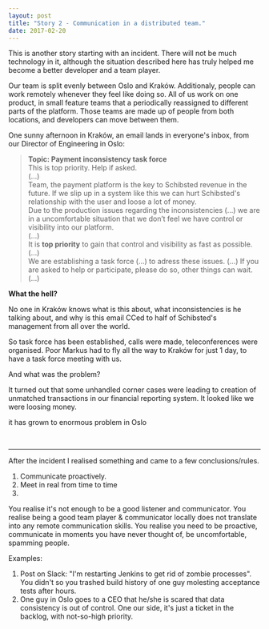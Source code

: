 ```yaml
---
layout: post
title: "Story 2 - Communication in a distributed team."
date: 2017-02-20
---
```


This is another story starting with an incident. There will not be much technology in it, although the situation described here has truly helped me become a better developer and a team player.

Our team is split evenly between Oslo and Kraków. Additionaly, people can work remotely whenever they feel like doing so. All of us work on one product, in small feature teams that a periodically reassigned to different parts of the platform. Those teams are made up of people from both locations, and developers can move between them.

One sunny afternoon in Kraków, an email lands in everyone's inbox, from our Director of Engineering in Oslo:

<blockquote>
<b>Topic: Payment inconsistency task force</b><br/>
This is top priority. Help if asked.<br/>
(...)<br/>
Team, the payment platform is the key to Schibsted revenue in the future. If we slip up in a system like this we can hurt Schibsted's relationship with the user and loose a lot of money.<br/>
Due to the production issues regarding the inconsistencies (...) we are in a uncomfortable situation that we don’t feel we have control or visibility into our platform.<br/>
(...)<br/>
It is <b>top priority</b> to gain that control and visibility as fast as possible.
(...)<br/>
We are establishing a task force (...) to adress these issues. (...) If you are asked to help or participate, please do so, other things can wait.<br/>
(...)
</blockquote>

**What the hell?**

No one in Kraków knows what is this about, what inconsistencies is he talking about, and why is this email CCed to half of Schibsted's management from all over the world.

So task force has been established, calls were made, teleconferences were organised. Poor Markus had to fly all the way to Kraków for just 1 day, to have a task force meeting with us.

And what was the problem?

It turned out that some unhandled corner cases were leading to creation of unmatched transactions in our financial reporting system. It looked like we were loosing money.



it has grown to enormous problem in Oslo


<br/>

---

After the incident I realised something and came to a few conclusions/rules.

1. Communicate proactively.
2. Meet in real from time to time
3. 


You realise it's not enough to be a good listener and communicator.
You realise being a good team player & communicator locally does not translate into any remote communication skills.
You realise you need to be proactive, communicate in moments you have never thought of, be uncomfortable, spamming people.

Examples:
1. Post on Slack: "I'm restarting Jenkins to get rid of zombie processes". You didn't so you trashed build history of one guy molesting acceptance tests after hours.
2. One guy in Oslo goes to a CEO that he/she is scared that data consistency is out of control. One our side, it's just a ticket in the backlog, with not-so-high priority.